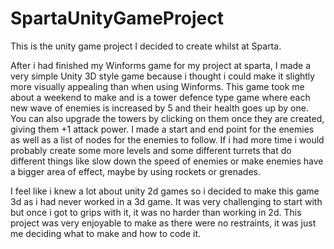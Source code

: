 # SpartaUnityGameProject
This is the unity game project I decided to create whilst at Sparta.

After i had finished my Winforms game for my project at sparta, I made a very simple Unity 3D style game because i thought i could make it slightly more visually appealing than when using Winforms. This game took me about a weekend to make and is a tower defence type game where each new wave of enemies is increased by 5 and their health goes up by one. You can also upgrade the towers by clicking on them once they are created, giving them +1 attack power. I made a start and end point for the enemies as well as a list of nodes for the enemies to follow. If i had more time i would probably create some more levels and some different turrets that do different things like slow down the speed of enemies or make enemies have a bigger area of effect, maybe by using rockets or grenades.

I feel like i knew a lot about unity 2d games so i decided to make this game 3d as i had never worked in a 3d game. It was very challenging to start with but once i got to grips with it, it was no harder than working in 2d. This project was very enjoyable to make as there were no restraints, it was just me deciding what to make and how to code it.
